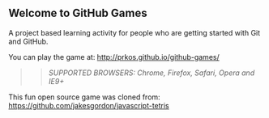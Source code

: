 ## Welcome to GitHub Games

A project based learning activity for people who are getting started with Git and GitHub.

You can play the game at: http://prkos.github.io/github-games/

>> _*SUPPORTED BROWSERS*: Chrome, Firefox, Safari, Opera and IE9+_

This fun open source game was cloned from: https://github.com/jakesgordon/javascript-tetris
